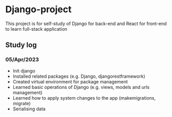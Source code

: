 # Django-project

This project is for self-study of Django for back-end and React for front-end to learn full-stack application

## Study log
### 05/Apr/2023
- Init django
- Installed related packages (e.g. Django, djangorestframework)
- Created virtual environment for package management
- Learned basic operations of Django (e.g. views, models and urls management)
- Learned how to apply system changes to the app (makemigrations, migrate)
- Serialising data
